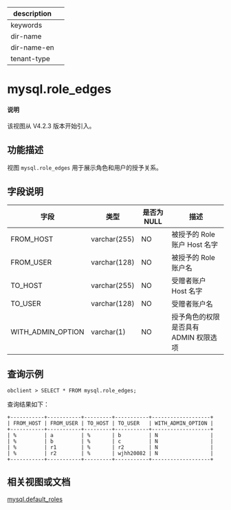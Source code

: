 |description||
|---|---|
|keywords||
|dir-name||
|dir-name-en||
|tenant-type||

# mysql.role_edges

<main id="notice" type='explain'>
<h4>说明</h4>
<p>该视图从 V4.2.3 版本开始引入。</p>
</main>

## 功能描述

视图 `mysql.role_edges` 用于展示角色和用户的授予关系。

## 字段说明

| **字段** | **类型** | **是否为 NULL** | **描述** |
| -------- | -------- | --------------- | -------- |
| FROM_HOST         | varchar(255) | NO   | 被授予的 Role 账户 Host 名字     |
| FROM_USER         | varchar(128) | NO   | 被授予的 Role 账户名     |
| TO_HOST           | varchar(255) | NO   | 受赠者账户 Host 名字     |
| TO_USER           | varchar(128) | NO   | 受赠者账户名     |
| WITH_ADMIN_OPTION | varchar(1)   | NO   | 授予角色的权限是否具有 ADMIN 权限选项     |

## 查询示例

```shell
obclient > SELECT * FROM mysql.role_edges;
```

查询结果如下：

```shell
+-----------+-----------+---------+-----------+-------------------+
| FROM_HOST | FROM_USER | TO_HOST | TO_USER   | WITH_ADMIN_OPTION |
+-----------+-----------+---------+-----------+-------------------+
| %         | a         | %       | b         | N                 |
| %         | b         | %       | c         | N                 |
| %         | r1        | %       | r2        | N                 |
| %         | r2        | %       | wjhh20082 | N                 |
+-----------+-----------+---------+-----------+-------------------+
```
## 相关视图或文档

[mysql.default_roles](27800.mysql-default_roles-of-mysql-mode.md)